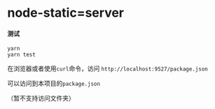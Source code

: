 # node-static=server

#### 测试
```shell
yarn 
yarn test
```

在浏览器或者使用`curl`命令，访问
`http://localhost:9527/package.json`

可以访问到本项目的`package.json`

（暂不支持访问文件夹）
